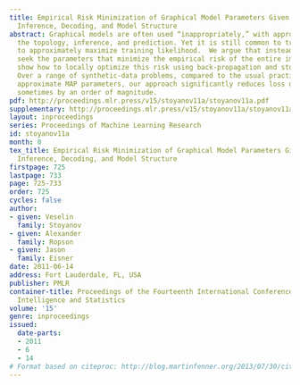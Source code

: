 ```yaml
---
title: Empirical Risk Minimization of Graphical Model Parameters Given Approximate
  Inference, Decoding, and Model Structure
abstract: Graphical models are often used “inappropriately,” with approximations in
  the topology, inference, and prediction. Yet it is still common to train their  parameters
  to approximately maximize training likelihood.  We argue that instead, one should
  seek the parameters that minimize the empirical risk of the entire imperfect system.  We
  show how to locally optimize this risk using back-propagation and stochastic meta-descent.
  Over a range of synthetic-data problems, compared to the usual practice of choosing
  approximate MAP parameters, our approach significantly reduces loss on test data,
  sometimes by an order of magnitude.
pdf: http://proceedings.mlr.press/v15/stoyanov11a/stoyanov11a.pdf
supplementary: http://proceedings.mlr.press/v15/stoyanov11a/stoyanov11aSupple.pdf
layout: inproceedings
series: Proceedings of Machine Learning Research
id: stoyanov11a
month: 0
tex_title: Empirical Risk Minimization of Graphical Model Parameters Given Approximate
  Inference, Decoding, and Model Structure
firstpage: 725
lastpage: 733
page: 725-733
order: 725
cycles: false
author:
- given: Veselin
  family: Stoyanov
- given: Alexander
  family: Ropson
- given: Jason
  family: Eisner
date: 2011-06-14
address: Fort Lauderdale, FL, USA
publisher: PMLR
container-title: Proceedings of the Fourteenth International Conference on Artificial
  Intelligence and Statistics
volume: '15'
genre: inproceedings
issued:
  date-parts:
  - 2011
  - 6
  - 14
# Format based on citeproc: http://blog.martinfenner.org/2013/07/30/citeproc-yaml-for-bibliographies/
---
```

